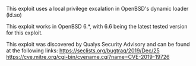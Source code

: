 This exploit uses a local privilege excalation in OpenBSD's dynamic loader (ld.so)

This exploit works in OpenBSD 6.*, with 6.6 being the latest tested version for this exploit.






This exploit was discovered by Qualys Security Advisory 
and can be found at the following links: 
https://seclists.org/bugtraq/2019/Dec/25
https://cve.mitre.org/cgi-bin/cvename.cgi?name=CVE-2019-19726